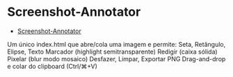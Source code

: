 # Screenshot-Annotator

<!-- readme-studio:toc:start -->
- [Screenshot-Annotator](#screenshot-annotator)
<!-- readme-studio:toc:end -->

Um único index.html que abre/cola uma imagem e permite:  Seta, Retângulo, Elipse, Texto  Marcador (highlight semitransparente)  Redigir (caixa sólida)  Pixelar (blur modo mosaico)  Desfazer, Limpar, Exportar PNG  Drag-and-drop e colar do clipboard (Ctrl/⌘+V)
